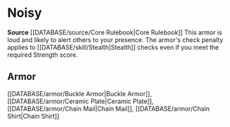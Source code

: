 ﻿---
id: '205'
name: Noisy
rarity: Common
rus_type_level: null
source: '[[DATABASE/source/Core Rulebook|Core Rulebook]]'
trait:
- Noisy
type: Trait

---
# Noisy

**Source** [[DATABASE/source/Core Rulebook|Core Rulebook]] 
This armor is loud and likely to alert others to your presence. The armor's check penalty applies to [[DATABASE/skill/Stealth|Stealth]] checks even if you meet the required Strength score.

## Armor

[[DATABASE/armor/Buckle Armor|Buckle Armor]], [[DATABASE/armor/Ceramic Plate|Ceramic Plate]], [[DATABASE/armor/Chain Mail|Chain Mail]], [[DATABASE/armor/Chain Shirt|Chain Shirt]]